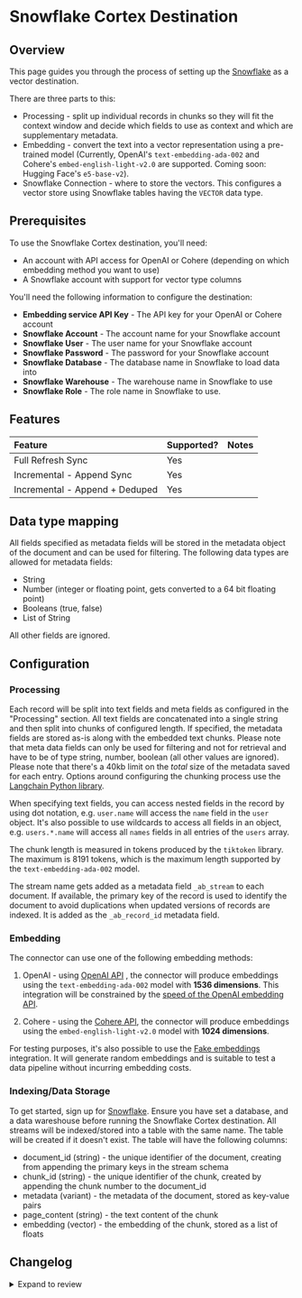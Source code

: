 # Snowflake Cortex Destination

## Overview

This page guides you through the process of setting up the [Snowflake](https://www.snowflake.com/en/) as a vector destination.

There are three parts to this:
* Processing - split up individual records in chunks so they will fit the context window and decide which fields to use as context and which are supplementary metadata.
* Embedding - convert the text into a vector representation using a pre-trained model (Currently, OpenAI's `text-embedding-ada-002` and Cohere's `embed-english-light-v2.0` are supported. Coming soon: Hugging Face's `e5-base-v2`).
* Snowflake Connection - where to store the vectors. This configures a vector store using Snowflake tables having the `VECTOR` data type.

## Prerequisites

To use the Snowflake Cortex destination, you'll need:

- An account with API access for OpenAI or Cohere (depending on which embedding method you want to use)
- A Snowflake account with support for vector type columns

You'll need the following information to configure the destination:

- **Embedding service API Key** - The API key for your OpenAI or Cohere account
- **Snowflake Account** - The account name for your Snowflake account
- **Snowflake User** - The user name for your Snowflake account
- **Snowflake Password** - The password for your Snowflake account
- **Snowflake Database** - The database name in Snowflake to load data into
- **Snowflake Warehouse** - The warehouse name in Snowflake to use
- **Snowflake Role** - The role name in Snowflake to use. 


## Features

| Feature                        | Supported?           | Notes |
| :----------------------------- | :------------------- | :---- |
| Full Refresh Sync              | Yes                  |       |
| Incremental - Append Sync      | Yes                  |       |
| Incremental - Append + Deduped | Yes                  |       |

## Data type mapping

All fields specified as metadata fields will be stored in the metadata object of the document and can be used for filtering. The following data types are allowed for metadata fields:
* String
* Number (integer or floating point, gets converted to a 64 bit floating point)
* Booleans (true, false)
* List of String

All other fields are ignored.

## Configuration

### Processing

Each record will be split into text fields and meta fields as configured in the "Processing" section. All text fields are concatenated into a single string and then split into chunks of configured length. If specified, the metadata fields are stored as-is along with the embedded text chunks. Please note that meta data fields can only be used for filtering and not for retrieval and have to be of type string, number, boolean (all other values are ignored). Please note that there's a 40kb limit on the _total_ size of the metadata saved for each entry.  Options around configuring the chunking process use the [Langchain Python library](https://python.langchain.com/docs/get_started/introduction).

When specifying text fields, you can access nested fields in the record by using dot notation, e.g. `user.name` will access the `name` field in the `user` object. It's also possible to use wildcards to access all fields in an object, e.g. `users.*.name` will access all `names` fields in all entries of the `users` array.

The chunk length is measured in tokens produced by the `tiktoken` library. The maximum is 8191 tokens, which is the maximum length supported by the `text-embedding-ada-002` model.

The stream name gets added as a metadata field `_ab_stream` to each document. If available, the primary key of the record is used to identify the document to avoid duplications when updated versions of records are indexed. It is added as the `_ab_record_id` metadata field.

### Embedding

The connector can use one of the following embedding methods:

1. OpenAI - using [OpenAI API](https://beta.openai.com/docs/api-reference/text-embedding) , the connector will produce embeddings using the `text-embedding-ada-002` model with **1536 dimensions**. This integration will be constrained by the [speed of the OpenAI embedding API](https://platform.openai.com/docs/guides/rate-limits/overview).

2. Cohere - using the [Cohere API](https://docs.cohere.com/reference/embed), the connector will produce embeddings using the `embed-english-light-v2.0` model with **1024 dimensions**.

For testing purposes, it's also possible to use the [Fake embeddings](https://python.langchain.com/docs/modules/data_connection/text_embedding/integrations/fake) integration. It will generate random embeddings and is suitable to test a data pipeline without incurring embedding costs.

### Indexing/Data Storage 

To get started, sign up for [Snowflake](https://www.snowflake.com/en/). Ensure you have set a database, and a data wareshouse before running the Snowflake Cortex destination. All streams will be indexed/stored into a table with the same name. The table will be created if it doesn't exist. The table will have the following columns: 
- document_id (string) - the unique identifier of the document, creating from appending the primary keys in the stream schema
- chunk_id (string) - the unique identifier of the chunk, created by appending the chunk number to the document_id
- metadata (variant) - the metadata of the document, stored as key-value pairs
- page_content (string) - the text content of the chunk
- embedding (vector) - the embedding of the chunk, stored as a list of floats


## Changelog

<details>
  <summary>Expand to review</summary>

| Version | Date       | Pull Request                                                  | Subject                                                                                                                                              |
|:--------| :--------- |:--------------------------------------------------------------|:-----------------------------------------------------------------------------------------------------------------------------------------------------|
| 0.2.24 | 2025-02-22 | [51743](https://github.com/airbytehq/airbyte/pull/51743) | Update dependencies |
| 0.2.23 | 2025-01-11 | [45786](https://github.com/airbytehq/airbyte/pull/45786) | Starting with this version, the Docker image is now rootless. Please note that this and future versions will not be compatible with Airbyte versions earlier than 0.64 |
| 0.2.22 | 2024-09-14 | [45489](https://github.com/airbytehq/airbyte/pull/45489) | Update dependencies |
| 0.2.21 | 2024-09-07 | [45313](https://github.com/airbytehq/airbyte/pull/45313) | Update dependencies |
| 0.2.20 | 2024-08-31 | [44982](https://github.com/airbytehq/airbyte/pull/44982) | Update dependencies |
| 0.2.19 | 2024-08-24 | [44694](https://github.com/airbytehq/airbyte/pull/44694) | Update dependencies |
| 0.2.18 | 2024-08-22 | [44530](https://github.com/airbytehq/airbyte/pull/44530) | Update test dependencies |
| 0.2.17 | 2024-08-17 | [43898](https://github.com/airbytehq/airbyte/pull/43898) | Update dependencies |
| 0.2.16 | 2024-08-10 | [43584](https://github.com/airbytehq/airbyte/pull/43584) | Update dependencies |
| 0.2.15 | 2024-08-03 | [43093](https://github.com/airbytehq/airbyte/pull/43093) | Update dependencies |
| 0.2.14 | 2024-07-27 | [42684](https://github.com/airbytehq/airbyte/pull/42684) | Update dependencies |
| 0.2.13 | 2024-07-20 | [42263](https://github.com/airbytehq/airbyte/pull/42263) | Update dependencies |
| 0.2.12 | 2024-07-13 | [41758](https://github.com/airbytehq/airbyte/pull/41758) | Update dependencies |
| 0.2.11 | 2024-07-10 | [41368](https://github.com/airbytehq/airbyte/pull/41368) | Update dependencies |
| 0.2.10 | 2024-07-09 | [41173](https://github.com/airbytehq/airbyte/pull/41173) | Update dependencies |
| 0.2.9 | 2024-07-06 | [40836](https://github.com/airbytehq/airbyte/pull/40836) | Update dependencies |
| 0.2.8 | 2024-06-29 | [40630](https://github.com/airbytehq/airbyte/pull/40630) | Update dependencies |
| 0.2.7 | 2024-06-27 | [40215](https://github.com/airbytehq/airbyte/pull/40215) | Replaced deprecated AirbyteLogger with logging.Logger |
| 0.2.6 | 2024-06-25 | [40468](https://github.com/airbytehq/airbyte/pull/40468) | Update dependencies |
| 0.2.5 | 2024-06-23 | [40225](https://github.com/airbytehq/airbyte/pull/40225) | Update dependencies |
| 0.2.4 | 2024-06-22 | [40047](https://github.com/airbytehq/airbyte/pull/40047) | Update dependencies |
| 0.2.3 | 2024-06-04 | [38955](https://github.com/airbytehq/airbyte/pull/38955) | [autopull] Upgrade base image to v1.2.1 |
| 0.2.2   | 2024-06-04 | [#39092](https://github.com/airbytehq/airbyte/pull/39092) | Fix writing when multiple chunks exist for a document.
| 0.2.1   | 2024-06-03 | [#38830](https://github.com/airbytehq/airbyte/pull/38830) | Add handling for unexpected/undefined state codes.
| 0.2.0   | 2024-05-30 | [#38337](https://github.com/airbytehq/airbyte/pull/38337) | Fix `merge` behavior when multiple chunks exist for a document. Includes additional refactoring and improvements.
| 0.1.2   | 2024-05-17 | [#38327](https://github.com/airbytehq/airbyte/pull/38327) | Fix chunking related issue.
| 0.1.1   | 2024-05-15 | [#38206](https://github.com/airbytehq/airbyte/pull/38206) | Bug fixes.
| 0.1.0   | 2024-05-13 | [#37333](https://github.com/airbytehq/airbyte/pull/36807) | Add support for Snowflake as a Vector destination.

</details>
